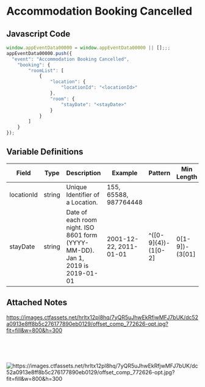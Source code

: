 # Accommodation Booking Cancelled

### 

## Javascript Code
```js
window.appEventData00000 = window.appEventData00000 || [];;;
appEventData00000.push({
  "event": "Accommodation Booking Cancelled",
    "booking": {
        "roomList": [
            {
                "location": {
                    "locationId": "<locationId>"
                },
                "room": {
                    "stayDate": "<stayDate>"
                }
            }
        ]
    }
});
```

## Variable Definitions

|Field|Type|Description|Example|Pattern|Min Length|Max Length|Minimum|Maximum|Multiple Of|
| --- | --- | --- | --- | --- | --- | --- | --- | --- | --- |
|locationId|string|Unique Identifier of a Location. |155, 65588, 987764448|||||||
|stayDate|string|Date of each room night. ISO 8601 form \(YYYY-MM-DD\). Jan 1, 2019 is 2019-01-01|2001-12-22, 2011-01-01|^([0-9]{4})-(1[0-2]|0[1-9])-(3[01]|0[1-9]|[12][0-9])$||||||

## Attached Notes

<p><a href="https://images.ctfassets.net/hrltx12pl8hq/7yQR5uJhwEkRfjwMFJ7bUK/dc52a0913e8ff8b5c276177890eb0129/offset_comp_772626-opt.jpg?fit=fill&amp;w=800&amp;h=300">https://images.ctfassets.net/hrltx12pl8hq/7yQR5uJhwEkRfjwMFJ7bUK/dc52a0913e8ff8b5c276177890eb0129/offset_comp_772626-opt.jpg?fit=fill&amp;w=800&amp;h=300</a></p>
<p>&nbsp;</p>
<p>&nbsp;</p>
<p><img title="https://images.ctfassets.net/hrltx12pl8hq/7yQR5uJhwEkRfjwMFJ7bUK/dc52a0913e8ff8b5c276177890eb0129/offset_comp_772626-opt.jpg?fit=fill&amp;w=800&amp;h=300" src="https://images.ctfassets.net/hrltx12pl8hq/7yQR5uJhwEkRfjwMFJ7bUK/dc52a0913e8ff8b5c276177890eb0129/offset_comp_772626-opt.jpg?fit=fill&amp;w=800&amp;h=300" alt="https://images.ctfassets.net/hrltx12pl8hq/7yQR5uJhwEkRfjwMFJ7bUK/dc52a0913e8ff8b5c276177890eb0129/offset_comp_772626-opt.jpg?fit=fill&amp;w=800&amp;h=300" /></p>
